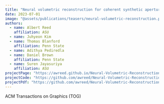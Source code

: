 ```yaml
---
title: "Neural volumetric reconstruction for coherent synthetic aperture sonar"
date: 2023-07-01
image: "@assets/publications/teasers/neural-volumetric-reconstruction.png"
authors:
  - name: Albert Reed
    affiliation: ASU
  - name: Juhyeon Kim
  - name: Thomas Blanford
    affiliation: Penn State
  - name: Adithya Pediredla
  - name: Daniel Brown
    affiliation: Penn State
  - name: Suren Jayasuriya
    affiliation: ASU
projectPage: "https://awreed.github.io/Neural-Volumetric-Reconstruction-for-Coherent-SAS/"
projectCode: "https://github.com/awreed/Neural-Volumetric-Reconstruction-for-Coherent-SAS"
projectPdf: "https://github.com/awreed/Neural-Volumetric-Reconstruction-for-Coherent-SAS/blob/site/main_paper.pdf"
---
```


ACM Transactions on Graphics (TOG)